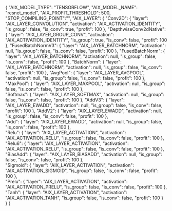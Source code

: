 {
	"AIX_MODEL_TYPE": "TENSORFLOW", 
	"AIX_MODEL_NAME": "resnet_model", 
	"AIX_PROFIT_THRESHOLD": 500,
	"STOP_COMPILING_POINT":"",
	"AIX_LAYER": { 
		"Conv2D": {
			"layer": "AIX_LAYER_CONVOLUTION",
			"activation": "AIX_ACTIVATION_IDENTITY",
			"is_group": false,
			"is_conv": true,
			"profit": 100
		},
		"DepthwiseConv2dNative": {
			"layer": "AIX_LAYER_GROUP_CONV",
			"activation": "AIX_ACTIVATION_IDENTITY",
			"is_group": true,
			"is_conv": false,
			"profit": 100
		},
		"FusedBatchNormV3": {
			"layer": "AIX_LAYER_BATCHNORM",
			"activation": null,
			"is_group": false,
			"is_conv": false,
			"profit": 100
		},
		"FusedBatchNorm": {
			"layer": "AIX_LAYER_BATCHNORM",
			"activation": null,
			"is_group": false,
			"is_conv": false,
			"profit": 100
		},
		"BatchNorm": {
			"layer": "AIX_LAYER_BATCHNORM",
			"activation": null,
			"is_group": false,
			"is_conv": false,
			"profit": 100
		},
		"AvgPool": {
			"layer": "AIX_LAYER_AVGPOOL",
			"activation": null,
			"is_group": false,
			"is_conv": false,
			"profit": 100
		},
		"MaxPool": {
			"layer": "AIX_LAYER_MAXPOOL",
			"activation": null,
			"is_group": false,
			"is_conv": false,
			"profit": 100
		},      
		"Softmax": {
			"layer": "AIX_LAYER_SOFTMAX",
			"activation": null,
			"is_group": false,
			"is_conv": false,
			"profit": 100
		},
		"AddV3": {
			"layer": "AIX_LAYER_EWADD",
			"activation": null,
			"is_group": false,
			"is_conv": false,
			"profit": 100
		},
		"AddV2": {
			"layer": "AIX_LAYER_EWADD",
			"activation": null,
			"is_group": false,
			"is_conv": false,
			"profit": 100
		},                        
		"Add": {
			"layer": "AIX_LAYER_EWADD",
			"activation": null,
			"is_group": false,
			"is_conv": false,
			"profit": 100
		},           
		"Relu": {
			"layer": "AIX_LAYER_ACTIVATION",
			"activation": "AIX_ACTIVATION_RELU",
			"is_group": false,
			"is_conv": false,
			"profit": 100
		},
		"Relu6": {
			"layer": "AIX_LAYER_ACTIVATION",
			"activation": "AIX_ACTIVATION_RELU",
			"is_group": false,
			"is_conv": false,
			"profit": 100
		},
		"BiasAdd": {
			"layer": "AIX_LAYER_BIASADD",
			"activation": null,
			"is_group": false,
			"is_conv": false,
			"profit": 100
		},      
		"Sigmoid": {
			"layer": "AIX_LAYER_ACTIVATION",
			"activation": "AIX_ACTIVATION_SIGMOID",
			"is_group": false,
			"is_conv": false,
			"profit": 100
		},        
		"Prelu": {
			"layer": "AIX_LAYER_ACTIVATION",
			"activation": "AIX_ACTIVATION_PRELU",
			"is_group": false,
			"is_conv": false,
			"profit": 100
		},   
		"Tanh": {
			"layer": "AIX_LAYER_ACTIVATION",
			"activation": "AIX_ACTIVATION_TANH",
			"is_group": false,
			"is_conv": false,
			"profit": 100
		}	
	}
}